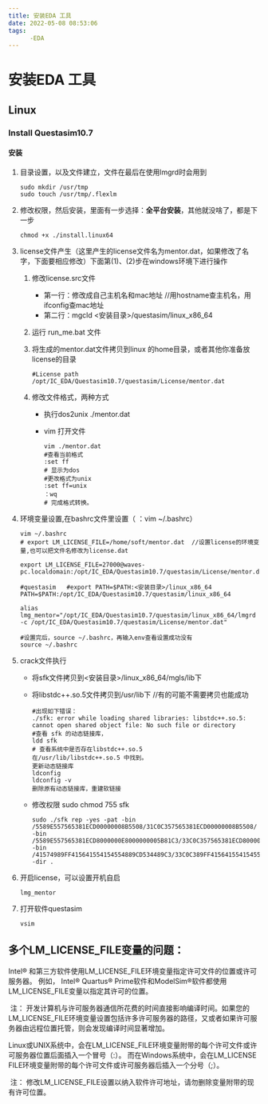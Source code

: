 ```yaml
---
title: 安装EDA 工具
date: 2022-05-08 08:53:06
tags:	
      -EDA
---
```


# 安装EDA 工具

## Linux

### Install Questasim10.7

#### 安装

1. 目录设置，以及文件建立，文件在最后在使用lmgrd时会用到

   ```shell
   sudo mkdir /usr/tmp
   sudo touch /usr/tmp/.flexlm
   ```

2. 修改权限，然后安装，里面有一步选择：**全平台安装**，其他就没啥了，都是下一步

   ```shell
   chmod +x ./install.linux64
   ```

3. license文件产生（这里产生的license文件名为mentor.dat，如果修改了名字，下面要相应修改）下面第(1)、(2)步在windows环境下进行操作

   1. 修改license.src文件

      - 第一行：修改成自己主机名和mac地址 //用hostname查主机名，用ifconfig查mac地址
      - 第二行：mgcld <安装目录>/questasim/linux_x86_64

   2. 运行 run_me.bat 文件

   3. 将生成的mentor.dat文件拷贝到linux 的home目录，或者其他你准备放license的目录

      ```shell
      #License path
      /opt/IC_EDA/Questasim10.7/questasim/License/mentor.dat
      ```

   4. 修改文件格式，两种方式

      - 执行dos2unix ./mentor.dat 

      - vim 打开文件

        ```shell
        vim ./mentor.dat
        #查看当前格式
        :set ff
        # 显示为dos
        #更改格式为unix
        :set ff=unix
        ：wq
        # 完成格式转换。
        ```

4. 环境变量设置,在bashrc文件里设置（ ：vim ~/.bashrc）

   ```shell
   vim ~/.bashrc
   # export LM_LICENSE_FILE=/home/soft/mentor.dat  //设置license的环境变量,也可以把文件名修改为license.dat
   
   export LM_LICENSE_FILE=27000@waves-pc.localdomain:/opt/IC_EDA/Questasim10.7/questasim/License/mentor.dat
   
   #questasim   #export PATH=$PATH:<安装目录>/linux_x86_64
   PATH=$PATH:/opt/IC_EDA/Questasim10.7/questasim/linux_x86_64
   
   alias lmg_mentor="/opt/IC_EDA/Questasim10.7/questasim/linux_x86_64/lmgrd -c /opt/IC_EDA/Questasim10.7/questasim/License/mentor.dat"
   
   #设置完后，source ~/.bashrc，再输入env查看设置成功没有
   source ~/.bashrc
   ```

5. crack文件执行

   - 将sfk文件拷贝到<安装目录>/linux_x86_64/mgls/lib下

   - 将libstdc++.so.5文件拷贝到/usr/lib下  //有的可能不需要拷贝也能成功

     ```shell
     #出现如下错误：
     ./sfk: error while loading shared libraries: libstdc++.so.5: cannot open shared object file: No such file or directory
     #查看 sfk 的动态链接库，
     ldd sfk
     # 查看系统中是否存在libstdc++.so.5
     在/usr/lib/libstdc++.so.5 中找到。
     更新动态链接库
     ldconfig
     ldconfig -v
     删除原有动态链接库，重建软链接
     ```

     

   - 修改权限 sudo chmod 755 sfk

     ```shell
     sudo ./sfk rep -yes -pat -bin /5589E557565381ECD00000008B5508/31C0C357565381ECD00000008B5508/ -bin /5589E557565381ECD8000000E8000000005B81C3/33C0C357565381ECD8000000E8000000005B81C3/ -bin /41574989FF415641554154554889CD534489C3/33C0C389FF415641554154554889CD534489C3/ -dir . 
     ```

6. 开启license，可以设置开机自启

   ```shell
   lmg_mentor
   ```

7. 打开软件questasim

   ```shell
   vsim
   ```

   

   

## 多个LM_LICENSE_FILE变量的问题：

   Intel® 和第三方软件使用LM_LICENSE_FILE环境变量指定许可文件的位置或许可服务器。 例如， Intel® Quartus® Prime软件和ModelSim®软件都使用LM_LICENSE_FILE变量以指定其许可的位置。   

​    注： 开发计算机与许可服务器通信所花费的时间直接影响编译时间。如果您的 LM_LICENSE_FILE环境变量设置包括许多许可服务器的路径，又或者如果许可服务器由远程位置托管，则会发现编译时间显著增加。    

Linux或UNIX系统中，会在LM_LICENSE_FILE环境变量附带的每个许可文件或许可服务器位置后面插入一个冒号（:）。 而在Windows系统中，会在LM_LICENSE FILE环境变量附带的每个许可文件或许可服务器后插入一个分号（;）。 

​    注： 修改LM_LICENSE_FILE设置以纳入软件许可地址，请勿删除变量附带的现有许可位置。    

